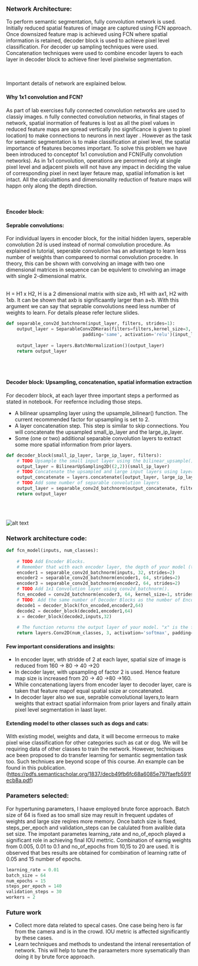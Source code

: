 [network_arch]: ./data/FCN_netwok_arch.jpg

### Network Architecture:

To perform semantic segmentation, fully convolution network is used. <br/>
Initially reduced spatial features of image are captured using FCN approach. Once downsized feature map is achieved using FCN where spatial information is retained, decoder block is used to achieve pixel level classification. For decoder up sampling techniques were used. Concatenation techniques were used to combine encoder layers to each layer in decoder block to achieve finer level pixelwise segmentation. <br/><br/><br/>

Important details of network are explained below.

#### Why 1x1 convolution and FCN?


As part of lab exercises fully connected convolution networks are used to classiy images. n fully connected convolution networks, in final stages of network, spatial inormation of features is lost as all the pixel values in reduced feature maps are spread vertically (no significance is given to pixel location) to make connections to neurons in next layer  . However as the task for semantic segmentation is to make classification at pixel level, the spatial importance of features becomes important. To solve this problem we have been introduced to conceptof 1x1 convolution and FCN(Fully convolution networks). As in 1x1 convolution, operations are perormed only at single pixel level and adjacent pixels will not have any impact  in deciding the value of corresponding pixel in next layer fetaure map, spatiial infomation is ket intact. All the calculattions and dimensionality reduction of feature maps will happn only along the depth direction. <br/><br/><br/>

#### Encoder block:

#### Seprable convolutions:

For individual layers in encoder block, for the initial hidden layers, seperable convolution 2d is used instead of normal convolution procedure. As explained in tutorial, seperable convolution has  an advantage to learn less number of weights than compareed to normal convolution procedre. In theory, this can be shown with convolving an image with two one dimensional matrices in sequence can be equivlent to cnvolving an image with single 2-dimensional matrix. <br/><br/>

H = H1 x H2, H is a 2 dimensional matrix with size axb, H1 with ax1, H2 with 1xb. It can be shown that axb is significaantly larger than a+b. With this argument we can say that seprable convolutions need less number of weights to learn. For details please refer lecture slides.<br/>

``` python
def separable_conv2d_batchnorm(input_layer, filters, strides=1):
    output_layer = SeparableConv2DKeras(filters=filters,kernel_size=3, strides=strides,
                             padding='same', activation='relu')(input_layer)
    
    output_layer = layers.BatchNormalization()(output_layer) 
    return output_layer
```
<br/><br/>
#### Decoder block: Upsampling, concatenation, spatial information extraction

For decoderr block, at each layer three important steps a performed as stated in notebook. For reefernce including  those steps. <br/>

* A bilinear upsampling layer using the upsample_bilinear() function. The current recommended factor for upsampling is set to 2.
* A layer concatenation step. This step is similar to skip connections. You will concatenate the upsampled small_ip_layer and the large_ip_layer.
* Some (one or two) additional separable convolution layers to extract some more spatial information from prior layers.

``` python
def decoder_block(small_ip_layer, large_ip_layer, filters):
    # TODO Upsample the small input layer using the bilinear_upsample() function.
    output_layer = BilinearUpSampling2D((2,2))(small_ip_layer)
    # TODO Concatenate the upsampled and large input layers using layers.concatenate
    output_concatenate = layers.concatenate([output_layer, large_ip_layer])
    # TODO Add some number of separable convolution layers
    output_layer = separable_conv2d_batchnorm(output_concatenate, filters, strides=1)
    return output_layer 
```

<br/><br/>

![alt text][network_arch] <br/>

### Network architecture code:

``` python
def fcn_model(inputs, num_classes):
    
    # TODO Add Encoder Blocks. 
    # Remember that with each encoder layer, the depth of your model (the number of filters) increases.
    encoder1 = separable_conv2d_batchnorm(inputs, 32, strides=2)
    encoder2 = separable_conv2d_batchnorm(encoder1, 64, strides=2)
    encoder3 = separable_conv2d_batchnorm(encoder2, 64, strides=2)
    # TODO Add 1x1 Convolution layer using conv2d_batchnorm().
    fcn_encoded = conv2d_batchnorm(encoder3, 64, kernel_size=1, strides=1)
    # TODO: Add the same number of Decoder Blocks as the number of Encoder Blocks
    decode1 = decoder_block(fcn_encoded,encoder2,64)
    decode2 = decoder_block(decode1,encoder1,64)
    x = decoder_block(decode2,inputs,32)
    
    # The function returns the output layer of your model. "x" is the final layer obtained from the last decoder_block()
    return layers.Conv2D(num_classes, 3, activation='softmax', padding='same')(x)
```

#### Few important considerations and insights:

* In encoder layer, wth stridde of 2 at each layer, spatial size of image is reduced from 160 -> 80 -> 40 ->20
* In decoder layer, with upsampling of factor 2 is used. Hence feature map size is increased from 20 -> 40 ->80 ->160.
* While concatenationg layers from encoder layer to decoder layer, care is taken that feature mapof equal spatial ssize ar concatenated.
* In decoder layer also we sue, seprable convolutional layers,to learn weights that extract spatial informaion from prior layers and finally attain pixel level segmentation in laast layer.<br/>

#### Extending model to other classes such as dogs and cats:

With existing model, weights and data, it will become errneous to make pixel wise classification for other categories such as cat or dog. We will be requiring data of other classes to train the network. However, techniques ace been proposed to do transfer learning for semantic segmentation task too. Such techniues are beyond scope of this course. An example can be found in this publication. (https://pdfs.semanticscholar.org/1837/decb49fb6fc68a6085e797faefb591fecb8a.pdf)

### Parameters selected:

For hypertuning parameters, I haave employed brute force approach. Batch size of 64 is fixed as too small size may result in frequent updates of weights and large size reqires more memory. Once batch size is fixed, steps_per_epoch and validation_steps can be calulated from avalible data set size.
The impotant parametes learning_rate and no_of_epoch played a significant role in achieving final IOU mettric. Combination of earnig weights from 0.005, 0.01 to 0.1 and no_of_epochs from 10,15 to 20 are used. It is observed that bes results are obtained for combination of learning ratte of 0.05 and 15 number of epochs.

``` python
learning_rate = 0.01
batch_size = 64
num_epochs = 15
steps_per_epoch = 140
validation_steps = 30
workers = 2
```

### Future work

* Collect more data related to specal cases. One case being  hero is far from the camera and is in the crowd. IOU metric is affected significantly by these cases. 
* Learn techniques and methods to undestand the intenal reresentation of network. This will help to tune the paraameters more sysematically than doing it by brute force approach.